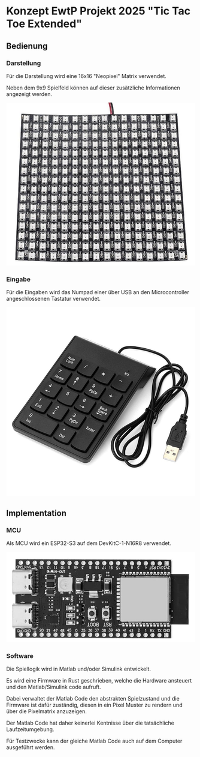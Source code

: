 # Konzept EwtP Projekt 2025 "Tic Tac Toe Extended"

## Bedienung

### Darstellung

Für die Darstellung wird eine 16x16 "Neopixel" Matrix verwendet.

Neben dem 9x9 Spielfeld können auf dieser zusätzliche Informationen angezeigt werden.

![alt text](_content/image.png)

### Eingabe

Für die Eingaben wird das Numpad einer über USB an den Microcontroller angeschlossenen Tastatur verwendet.

![alt text](_content/usb-numeric-keypad-with-18-keys-with-smart-num-lock-for-laptops-black.jpg)

## Implementation

### MCU

Als MCU wird ein ESP32-S3 auf dem DevKitC-1-N16R8 verwendet.

![alt text](_content/image-1.png)

### Software

Die Spiellogik wird in Matlab und/oder Simulink entwickelt.

Es wird eine Firmware in Rust geschrieben, welche die Hardware ansteuert und den Matlab/Simulink code aufruft.

Dabei verwaltet der Matlab Code den abstrakten Spielzustand und die Firmware ist dafür zuständig, diesen in ein Pixel Muster zu rendern und über die Pixelmatrix anzuzeigen.

Der Matlab Code hat daher keinerlei Kentnisse über die tatsächliche Laufzeitumgebung.

Für Testzwecke kann der gleiche Matlab Code auch auf dem Computer ausgeführt werden.